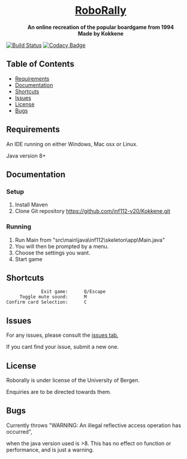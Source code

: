 <h1 align="center">
  <a href="https://github.com/inf112-v20/Kokkene">
    RoboRally
  </a>
</h1>

<p align="center">
  <strong>An online recreation of the popular boardgame from 1994</strong><br>
  <strong>Made by Kokkene</strong><br>
</p>

[![Build Status](https://travis-ci.com/inf112-v20/Kokkene.svg?branch=master)](https://travis-ci.com/inf112-v20/Kokkene) [![Codacy Badge](https://api.codacy.com/project/badge/Grade/e588033d2e1445ab9b5d0fbda3b6719f)](https://app.codacy.com/gh/inf112-v20/Kokkene?utm_source=github.com&utm_medium=referral&utm_content=inf112-v20/Kokkene&utm_campaign=Badge_Grade_Dashboard)

## Table of Contents

-   [Requirements](#requirements)
-   [Documentation](#documentation)
-   [Shortcuts](#shortcuts)
-   [Issues](#issues)
-   [License](#license)
-   [Bugs](#bugs)

## Requirements

An IDE running on either Windows, Mac osx or Linux.

Java version 8+

## Documentation

### Setup

1.  Install Maven
2.  Clone Git repository <https://github.com/inf112-v20/Kokkene.git>
    
### Running

1.  Run Main from "src\main\java\inf112\skeleton\app\Main.java"
2.  You will then be prompted by a menu.
3.  Choose the settings you want.
4.  Start game

## Shortcuts
    
                 Exit game:      Q/Escape
         Toggle mute sound:      M
    Confirm card Selection:      C

## Issues

For any issues, please consult the [issues tab.](https://github.com/inf112-v20/Kokkene/issues)

If you cant find your issue, submit a new one.

## License

Roborally is under license of the University of Bergen.

Enquiries are to be directed towards them.

## Bugs

Currently throws "WARNING: An illegal reflective access operation has occurred", 

when the java version used is >8. This has no effect on function or performance, and is just a warning.
